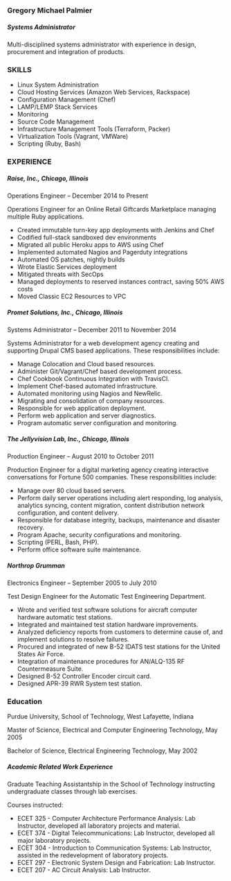 ### Gregory Michael Palmier

##### Systems Administrator

Multi-disciplined systems administrator with experience in design, procurement and integration of products.

### SKILLS

* Linux System Administration
* Cloud Hosting Services (Amazon Web Services, Rackspace)
* Configuration Management (Chef)
* LAMP/LEMP Stack Services
* Monitoring
* Source Code Management
* Infrastructure Management Tools (Terraform, Packer)
* Virtualization Tools (Vagrant, VMWare)
* Scripting (Ruby, Bash)

### EXPERIENCE

##### Raise, Inc., Chicago, Illinois

Operations Engineer – December 2014 to Present

Operations Engineer for an Online Retail Giftcards Marketplace managing multiple Ruby applications.

* Created immutable turn-key app deployments with Jenkins and Chef
* Codified full-stack sandboxed dev environments
* Migrated all public Heroku apps to AWS using Chef
* Implemented automated Nagios and Pagerduty integrations
* Automated OS patches, nightly builds
* Wrote Elastic Services deployment
* Mitigated threats with SecOps
* Managed deployments to reserved instances contract, saving 50% AWS costs
* Moved Classic EC2 Resources to VPC

##### Promet Solutions, Inc., Chicago, Illinois

Systems Administrator – December 2011 to November 2014

Systems Administrator for a web development agency creating and supporting Drupal CMS based applications.  These responsibilities include:

* Manage Colocation and Cloud based resources.
* Administer Git/Vagrant/Chef based development process.
* Chef Cookbook Continuous Integration with TravisCI.
* Implement Chef-based automated infrastructure.
* Automated monitoring using Nagios and NewRelic.
* Migrating and consolidation of company resources.
* Responsible for web application deployment.
* Perform web application and server diagnostics.
* Program automatic server configuration and monitoring.

##### The Jellyvision Lab, Inc., Chicago, Illinois

Production Engineer – August 2010 to October 2011

Production Engineer for a digital marketing agency creating interactive conversations for Fortune 500 companies.  These responsibilities include:

* Manage over 80 cloud based servers.
* Perform daily server operations including alert responding, log analysis, analytics syncing, content migration, content distribution network configuration, and content delivery.
* Responsible for database integrity, backups, maintenance and disaster recovery.
* Program Apache, security configurations and monitoring.
* Scripting (PERL, Bash, PHP).
* Perform office software suite maintenance.

##### Northrop Grumman

Electronics Engineer – September 2005 to July 2010

Test Design Engineer for the Automatic Test Engineering Department.

* Wrote and verified test software solutions for aircraft computer hardware automatic test stations.  
* Integrated and maintained test station hardware improvements.
* Analyzed deficiency reports from customers to determine cause of, and implement solutions to resolve failures.
* Procured and integrated of new B-52 IDATS test stations for the United States Air Force.
* Integration of maintenance procedures for AN/ALQ-135 RF Countermeasure Suite.
* Designed B-52 Controller Encoder circuit card.
* Designed APR-39 RWR System test station.

### Education

Purdue University, School of Technology, West Lafayette, Indiana 

Master of Science, Electrical and Computer Engineering Technology, May 2005 

Bachelor of Science, Electrical Engineering Technology, May 2002

##### Academic Related Work Experience

Graduate Teaching Assistantship in the School of Technology instructing undergraduate classes through lab exercises. 

Courses instructed: 

* ECET 325 - Computer Architecture Performance Analysis: Lab Instructor, developed all laboratory projects and material.
* ECET 374 - Digital Telecommunications: Lab Instructor, developed all major laboratory projects.
* ECET 304 - Introduction to Communication Systems: Lab Instructor, assisted in the redevelopment of laboratory projects.
* ECET 297 - Electronic System Design and Fabrication: Lab Instructor.
* ECET 207 - AC Circuit Analysis: Lab Instructor.

